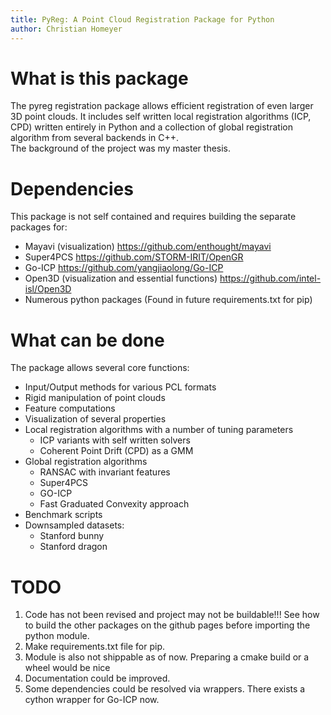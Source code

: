 ```yaml
---
title: PyReg: A Point Cloud Registration Package for Python
author: Christian Homeyer
---
```

# What is this package
The pyreg registration package allows efficient registration of even larger 3D point clouds. It includes self written local registration algorithms (ICP, CPD) written entirely in Python and a collection of global registration algorithm from several backends in C++.  
The background of the project was my master thesis.

# Dependencies
This package is not self contained and requires building the separate packages for:  
- Mayavi (visualization) https://github.com/enthought/mayavi 
- Super4PCS https://github.com/STORM-IRIT/OpenGR
- Go-ICP  https://github.com/yangjiaolong/Go-ICP
- Open3D (visualization and essential functions) https://github.com/intel-isl/Open3D 
- Numerous python packages (Found in future requirements.txt for pip)

# What can be done
The package allows several core functions:  
- Input/Output methods for various PCL formats  
- Rigid manipulation of point clouds 
- Feature computations
- Visualization of several properties
- Local registration algorithms with a number of tuning parameters
	- ICP variants with self written solvers
	- Coherent Point Drift (CPD) as a GMM
- Global registration algorithms
	- RANSAC with invariant features
	- Super4PCS  
	- GO-ICP  
	- Fast Graduated Convexity approach
- Benchmark scripts
- Downsampled datasets:
	- Stanford bunny  
	- Stanford dragon
# TODO
1. Code has not been revised and project may not be buildable!!! See how to build the other packages on the github pages before importing the python module.  
2. Make requirements.txt file for pip. 
3. Module is also not shippable as of now. Preparing a cmake build or a wheel would be nice
4. Documentation could be improved.
5. Some dependencies could be resolved via wrappers. There exists a cython wrapper for Go-ICP now.

